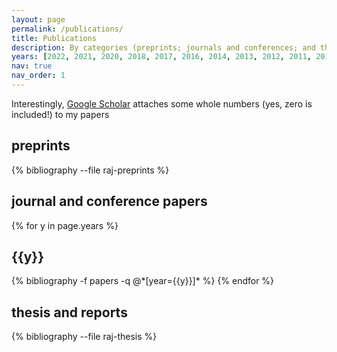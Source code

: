 ```yaml
---
layout: page
permalink: /publications/
title: Publications
description: By categories (preprints; journals and conferences; and thesis and reports) in reversed chronological order.
years: [2022, 2021, 2020, 2018, 2017, 2016, 2014, 2013, 2012, 2011, 2010]
nav: true
nav_order: 1
---
```

Interestingly, [Google Scholar](https://scholar.google.com/citations?hl=en&user=GH4f3-sAAAAJ&view_op=list_works&sortby=pubdate) attaches some whole numbers (yes, zero is included!) to my papers

<!-- _pages/publications.md -->
## preprints

<div class="publications">

{% bibliography --file raj-preprints %}

</div>

## journal and conference papers

<div class="publications">

{% for y in page.years %}
  <h2 class="year">{{y}}</h2>
  {% bibliography -f papers -q @*[year={{y}}]* %}
{% endfor %}


</div>

## thesis and reports

<div class="publications">

{% bibliography --file raj-thesis %}

</div>
